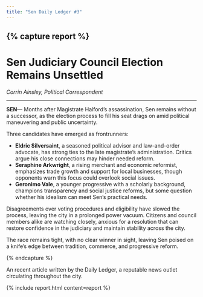 ```yaml
---
title: "Sen Daily Ledger #3"
---
```


{% capture report %}
---

# Sen Judiciary Council Election Remains Unsettled
*Corrin Ainsley, Political Correspondent*

---

**SEN**— Months after Magistrate Halford’s assassination, Sen remains without a successor, as the election process to fill his seat drags on amid political maneuvering and public uncertainty.

Three candidates have emerged as frontrunners:

* **Eldric Silversaint**, a seasoned political advisor and law-and-order advocate, has strong ties to the late magistrate’s administration. Critics argue his close connections may hinder needed reform.
* **Seraphine Arkwright**, a rising merchant and economic reformist, emphasizes trade growth and support for local businesses, though opponents warn this focus could overlook social issues.
* **Geronimo Vale**, a younger progressive with a scholarly background, champions transparency and social justice reforms, but some question whether his idealism can meet Sen’s practical needs.

Disagreements over voting procedures and eligibility have slowed the process, leaving the city in a prolonged power vacuum. Citizens and council members alike are watching closely, anxious for a resolution that can restore confidence in the judiciary and maintain stability across the city.

The race remains tight, with no clear winner in sight, leaving Sen poised on a knife’s edge between tradition, commerce, and progressive reform.

{% endcapture %}

An recent article written by the Daily Ledger, a reputable news outlet circulating throughout the city.

<!--more-->

{% include report.html content=report %}
